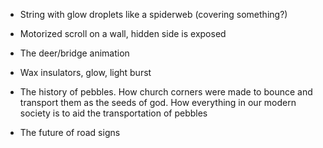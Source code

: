 * String with glow droplets like a spiderweb (covering something?)

* Motorized scroll on a wall, hidden side is exposed

* The deer/bridge animation

* Wax insulators, glow, light burst

* The history of pebbles. How church corners were made to bounce and transport them as the seeds of god. How everything in our modern society is to aid the transportation of pebbles 

* The future of road signs
